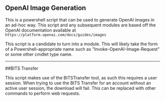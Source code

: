 ## OpenAI Image Generation 

This is a powershell script that can be used to generate OpenAI images in an ad-hoc way.
This script and any subsequent modules are based off the OpenAI documentation available at `https://platform.openai.com/docs/guides/images`

This script is a candidate to turn into a module. This will likely take the form of a Powershell-appropriate name such as "Invoke-OpenAI-Image-Request" or some other cmdlet type name.

---

##BITS Transfer

This script makes use of the BITSTransfer tool, as such this requires a user session. When trying to use the BITS Transfer for an account without an active user session, the download will fail. This can be replaced with other commands to perform web requests.